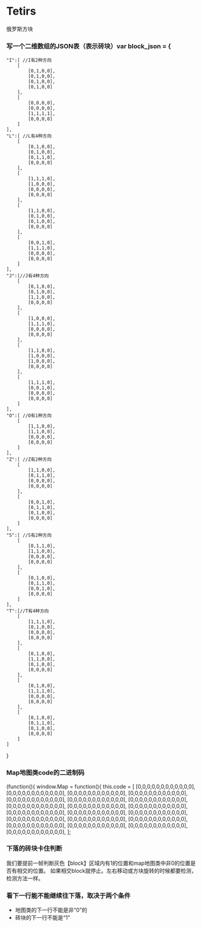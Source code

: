 # Tetirs
俄罗斯方块
### 写一个二维数组的JSON表（表示砖块）var block_json = {
    "I":[ //I有2种方向
        [
            [0,1,0,0],
            [0,1,0,0],
            [0,1,0,0],
            [0,1,0,0]
        ],
        [
            [0,0,0,0],
            [0,0,0,0],
            [1,1,1,1],
            [0,0,0,0]
        ]
    ],
    "L":[ //L有4种方向
        [
            [0,1,0,0],
            [0,1,0,0],
            [0,1,1,0],
            [0,0,0,0]
        ],
        [
            [1,1,1,0],
            [1,0,0,0],
            [0,0,0,0],
            [0,0,0,0]
        ],
        [
            [1,1,0,0],
            [0,1,0,0],
            [0,1,0,0],
            [0,0,0,0]
        ],
        [
            [0,0,1,0],
            [1,1,1,0],
            [0,0,0,0],
            [0,0,0,0]
        ]
    ],
    "J":[//J有4种方向
        [
            [0,1,0,0],
            [0,1,0,0],
            [1,1,0,0],
            [0,0,0,0]
        ],
        [
            [1,0,0,0],
            [1,1,1,0],
            [0,0,0,0],
            [0,0,0,0]
        ],
        [
            [1,1,0,0],
            [1,0,0,0],
            [1,0,0,0],
            [0,0,0,0]
        ],
        [
            [1,1,1,0],
            [0,0,1,0],
            [0,0,0,0],
            [0,0,0,0]
        ]
    ],
    "O":[ //O有1种方向
        [
            [1,1,0,0],
            [1,1,0,0],
            [0,0,0,0],
            [0,0,0,0]
        ]
    ],
    "Z":[ //Z有2种方向
        [
            [1,1,0,0],
            [0,1,1,0],
            [0,0,0,0],
            [0,0,0,0]
        ],
        [
            [0,0,1,0],
            [0,1,1,0],
            [0,1,0,0],
            [0,0,0,0]
        ]
    ],
    "S":[ //S有2种方向
        [
            [0,1,1,0],
            [1,1,0,0],
            [0,0,0,0],
            [0,0,0,0]
        ],
        [
            [0,1,0,0],
            [0,1,1,0],
            [0,0,1,0],
            [0,0,0,0]
        ]
    ],
    "T":[//T有4种方向
        [
            [1,1,1,0],
            [0,1,0,0],
            [0,0,0,0],
            [0,0,0,0]
        ],
        [
            [0,1,0,0],
            [1,1,0,0],
            [0,1,0,0],
            [0,0,0,0]
        ],
        [
            [0,1,0,0],
            [1,1,1,0],
            [0,0,0,0],
            [0,0,0,0]
        ],
        [
            [0,1,0,0],
            [0,1,1,0],
            [0,1,0,0],
            [0,0,0,0]
        ]
    ]
}
### Map地图类code的二进制码
(function(){
    window.Map = function(){
        this.code = [
            [0,0,0,0,0,0,0,0,0,0,0,0],
            [0,0,0,0,0,0,0,0,0,0,0,0],
            [0,0,0,0,0,0,0,0,0,0,0,0],
            [0,0,0,0,0,0,0,0,0,0,0,0],
            [0,0,0,0,0,0,0,0,0,0,0,0],
            [0,0,0,0,0,0,0,0,0,0,0,0],
            [0,0,0,0,0,0,0,0,0,0,0,0],
            [0,0,0,0,0,0,0,0,0,0,0,0],
            [0,0,0,0,0,0,0,0,0,0,0,0],
            [0,0,0,0,0,0,0,0,0,0,0,0],
            [0,0,0,0,0,0,0,0,0,0,0,0],
            [0,0,0,0,0,0,0,0,0,0,0,0],
            [0,0,0,0,0,0,0,0,0,0,0,0],
            [0,0,0,0,0,0,0,0,0,0,0,0],
            [0,0,0,0,0,0,0,0,0,0,0,0],
            [0,0,0,0,0,0,0,0,0,0,0,0],
            [0,0,0,0,0,0,0,0,0,0,0,0],
            [0,0,0,0,0,0,0,0,0,0,0,0],
            [0,0,0,0,0,0,0,0,0,0,0,0],
            [0,0,0,0,0,0,0,0,0,0,0,0],
        ];
  ### 下落的砖块卡住判断
我们要提前一帧判断灰色【block】区域内有1的位置和map地图类中非0的位置是否有相交的位置。
如果相交block就停止。左右移动或方块旋转的时候都要检测，检测方法一样。     
### 看下一行能不能继续往下落，取决于两个条件
- 地图类的下一行不能是非“0”的
- 砖块的下一行不能是“1”
